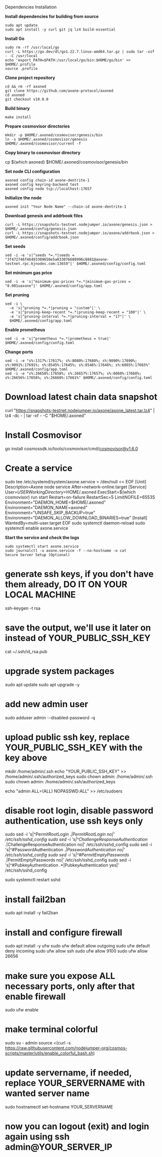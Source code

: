 Dependencies Installation

**Install dependencies for building from source**
```
sudo apt update
sudo apt install -y curl git jq lz4 build-essential
```

**Install Go**
```
sudo rm -rf /usr/local/go
curl -L https://go.dev/dl/go1.22.7.linux-amd64.tar.gz | sudo tar -xzf - -C /usr/local
echo 'export PATH=$PATH:/usr/local/go/bin:$HOME/go/bin' >> $HOME/.profile
source .profile
```

**Clone project repository**
```
cd && rm -rf axoned
git clone https://github.com/axone-protocol/axoned
cd axoned
git checkout v10.0.0
```

**Build binary**
```
make install
```

**Prepare cosmovisor directories**
```
mkdir -p $HOME/.axoned/cosmovisor/genesis/bin
ln -s $HOME/.axoned/cosmovisor/genesis $HOME/.axoned/cosmovisor/current -f
```

**Copy binary to cosmovisor directory**

cp $(which axoned) $HOME/.axoned/cosmovisor/genesis/bin

**Set node CLI configuration**
```
axoned config chain-id axone-dentrite-1
axoned config keyring-backend test
axoned config node tcp://localhost:17657
```

**Initialize the node**
```
axoned init "Your Node Name" --chain-id axone-dentrite-1
```

**Download genesis and addrbook files**
```
curl -L https://snapshots-testnet.nodejumper.io/axone/genesis.json > $HOME/.axoned/config/genesis.json
curl -L https://snapshots-testnet.nodejumper.io/axone/addrbook.json > $HOME/.axoned/config/addrbook.json
```

**Set seeds**
```
sed -i -e 's|^seeds *=.*|seeds = "3f472746f46493309650e5a033076689996c8881@axone-testnet.rpc.kjnodes.com:13659"|' $HOME/.axoned/config/config.toml
```

**Set minimum gas price**
```
sed -i -e 's|^minimum-gas-prices *=.*|minimum-gas-prices = "0.001uaxone"|' $HOME/.axoned/config/app.toml
```

**Set pruning**
```
sed -i \
  -e 's|^pruning *=.*|pruning = "custom"|' \
  -e 's|^pruning-keep-recent *=.*|pruning-keep-recent = "100"|' \
  -e 's|^pruning-interval *=.*|pruning-interval = "17"|' \
  $HOME/.axoned/config/app.toml
```

**Enable prometheus**
```
sed -i -e 's|^prometheus *=.*|prometheus = true|' $HOME/.axoned/config/config.toml
```

**Change ports**
```
sed -i -e "s%:1317%:17617%; s%:8080%:17680%; s%:9090%:17690%; s%:9091%:17691%; s%:8545%:17645%; s%:8546%:17646%; s%:6065%:17665%" $HOME/.axoned/config/app.toml
sed -i -e "s%:26658%:17658%; s%:26657%:17657%; s%:6060%:17660%; s%:26656%:17656%; s%:26660%:17661%" $HOME/.axoned/config/config.toml
```

# Download latest chain data snapshot
curl "https://snapshots-testnet.nodejumper.io/axone/axone_latest.tar.lz4" | lz4 -dc - | tar -xf - -C "$HOME/.axoned"

# Install Cosmovisor
go install cosmossdk.io/tools/cosmovisor/cmd/cosmovisor@v1.6.0

# Create a service
sudo tee /etc/systemd/system/axone.service > /dev/null << EOF
[Unit]
Description=Axone node service
After=network-online.target
[Service]
User=$USER
WorkingDirectory=$HOME/.axoned
ExecStart=$(which cosmovisor) run start
Restart=on-failure
RestartSec=5
LimitNOFILE=65535
Environment="DAEMON_HOME=$HOME/.axoned"
Environment="DAEMON_NAME=axoned"
Environment="UNSAFE_SKIP_BACKUP=true"
Environment="DAEMON_ALLOW_DOWNLOAD_BINARIES=true"
[Install]
WantedBy=multi-user.target
EOF
sudo systemctl daemon-reload
sudo systemctl enable axone.service

**Start the service and check the logs**
```
sudo systemctl start axone.service
sudo journalctl -u axone.service -f --no-hostname -o cat
Secure Server Setup (Optional)
```

# generate ssh keys, if you don't have them already, DO IT ON YOUR LOCAL MACHINE
ssh-keygen -t rsa

# save the output, we'll use it later on instead of YOUR_PUBLIC_SSH_KEY
cat ~/.ssh/id_rsa.pub
# upgrade system packages
sudo apt update
sudo apt upgrade -y

# add new admin user
sudo adduser admin --disabled-password -q

# upload public ssh key, replace YOUR_PUBLIC_SSH_KEY with the key above
mkdir /home/admin/.ssh
echo "YOUR_PUBLIC_SSH_KEY" >> /home/admin/.ssh/authorized_keys
sudo chown admin: /home/admin/.ssh
sudo chown admin: /home/admin/.ssh/authorized_keys

echo "admin ALL=(ALL) NOPASSWD:ALL" >> /etc/sudoers

# disable root login, disable password authentication, use ssh keys only
sudo sed -i 's|^PermitRootLogin .*|PermitRootLogin no|' /etc/ssh/sshd_config
sudo sed -i 's|^ChallengeResponseAuthentication .*|ChallengeResponseAuthentication no|' /etc/ssh/sshd_config
sudo sed -i 's|^#PasswordAuthentication .*|PasswordAuthentication no|' /etc/ssh/sshd_config
sudo sed -i 's|^#PermitEmptyPasswords .*|PermitEmptyPasswords no|' /etc/ssh/sshd_config
sudo sed -i 's|^#PubkeyAuthentication .*|PubkeyAuthentication yes|' /etc/ssh/sshd_config

sudo systemctl restart sshd

# install fail2ban
sudo apt install -y fail2ban

# install and configure firewall
sudo apt install -y ufw
sudo ufw default allow outgoing
sudo ufw default deny incoming
sudo ufw allow ssh
sudo ufw allow 9100
sudo ufw allow 26656

# make sure you expose ALL necessary ports, only after that enable firewall
sudo ufw enable

# make terminal colorful
sudo su - admin
source <(curl -s https://raw.githubusercontent.com/nodejumper-org/cosmos-scripts/master/utils/enable_colorful_bash.sh)

# update servername, if needed, replace YOUR_SERVERNAME with wanted server name
sudo hostnamectl set-hostname YOUR_SERVERNAME

# now you can logout (exit) and login again using ssh admin@YOUR_SERVER_IP
